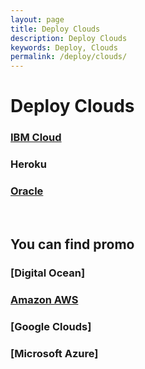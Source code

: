 ```yaml
---
layout: page
title: Deploy Clouds
description: Deploy Clouds
keywords: Deploy, Clouds
permalink: /deploy/clouds/
---
```


# Deploy Clouds

### [IBM Cloud](/deploy/clouds/ibm/)

### Heroku

### [Oracle](/deploy/clouds/oracle/free-tier/)

<br/>

## You can find promo

### [Digital Ocean]

### [Amazon AWS](/deploy/clouds/aws/)

### [Google Clouds]

### [Microsoft Azure]
